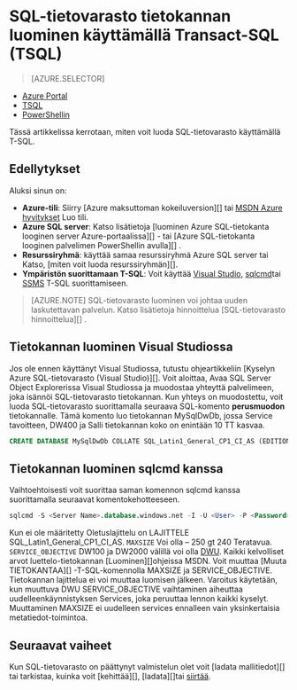 <properties
   pageTitle="Luo SQL-tietovarasto TSQL | Microsoft Azure"
   description="Opettele luomaan Azure SQL-tietovarasto TSQL kanssa"
   services="sql-data-warehouse"
   documentationCenter="NA"
   authors="lodipalm"
   manager="barbkess"
   editor=""
   tags="azure-sql-data-warehouse"/>

<tags
   ms.service="sql-data-warehouse"
   ms.devlang="NA"
   ms.topic="get-started-article"
   ms.tgt_pltfrm="NA"
   ms.workload="data-services"
   ms.date="08/24/2016"
   ms.author="lodipalm;barbkess;sonyama"/>

# <a name="create-a-sql-data-warehouse-database-by-using-transact-sql-tsql"></a>SQL-tietovarasto tietokannan luominen käyttämällä Transact-SQL (TSQL)

> [AZURE.SELECTOR]
- [Azure Portal](sql-data-warehouse-get-started-provision.md)
- [TSQL](sql-data-warehouse-get-started-create-database-tsql.md)
- [PowerShellin](sql-data-warehouse-get-started-provision-powershell.md)

Tässä artikkelissa kerrotaan, miten voit luoda SQL-tietovarasto käyttämällä T-SQL.

## <a name="prerequisites"></a>Edellytykset

Aluksi sinun on: 

- **Azure-tili**: Siirry [Azure maksuttoman kokeiluversion][] tai [MSDN Azure hyvitykset][] Luo tili.
- **Azure SQL server**: Katso lisätietoja [luominen Azure SQL-tietokanta looginen server Azure-portaalissa][] - tai [Azure SQL-tietokanta looginen palvelimen PowerShellin avulla][] .
- **Resurssiryhmä**: käyttää samaa resurssiryhmä Azure SQL server tai Katso, [miten voit luoda resurssiryhmän][].
- **Ympäristön suorittamaan T-SQL**: Voit käyttää [Visual Studio][Installing Visual Studio and SSDT], [sqlcmd][]tai [SSMS][] T-SQL suorittamiseen.

> [AZURE.NOTE] SQL-tietovarasto luominen voi johtaa uuden laskutettavan palvelun.  Katso lisätietoja hinnoittelua [SQL-tietovarasto hinnoittelua][] .

## <a name="create-a-database-with-visual-studio"></a>Tietokannan luominen Visual Studiossa

Jos ole ennen käyttänyt Visual Studiossa, tutustu ohjeartikkeliin [Kyselyn Azure SQL-tietovarasto (Visual Studio)][].  Voit aloittaa, Avaa SQL Server Object Explorerissa Visual Studiossa ja muodostaa yhteyttä palvelimeen, joka isännöi SQL-tietovarasto tietokannan.  Kun yhteys on muodostettu, voit luoda SQL-tietovarasto suorittamalla seuraava SQL-komento **perusmuodon** tietokannalle.  Tämä komento luo tietokannan MySqlDwDb, jossa Service tavoitteen, DW400 ja Salli tietokannan koko on enintään 10 TT kasvaa.

```sql
CREATE DATABASE MySqlDwDb COLLATE SQL_Latin1_General_CP1_CI_AS (EDITION='datawarehouse', SERVICE_OBJECTIVE = 'DW400', MAXSIZE= 10240 GB);
```

## <a name="create-a-database-with-sqlcmd"></a>Tietokannan luominen sqlcmd kanssa

Vaihtoehtoisesti voit suorittaa saman komennon sqlcmd kanssa suorittamalla seuraavat komentokehotteeseen.

```sql
sqlcmd -S <Server Name>.database.windows.net -I -U <User> -P <Password> -Q "CREATE DATABASE MySqlDwDb COLLATE SQL_Latin1_General_CP1_CI_AS (EDITION='datawarehouse', SERVICE_OBJECTIVE = 'DW400', MAXSIZE= 10240 GB)"
```

Kun ei ole määritetty Oletuslajittelu on LAJITTELE SQL_Latin1_General_CP1_CI_AS.  `MAXSIZE` Voi olla – 250 gt 240 Teratavua.  `SERVICE_OBJECTIVE` DW100 ja DW2000 välillä voi olla [DWU][].  Kaikki kelvolliset arvot luettelo-tietokannan [Luominen][]ohjeissa MSDN.  Voit muuttaa [Muuta TIETOKANTAA][] -T-SQL-komennolla MAXSIZE ja SERVICE_OBJECTIVE.  Tietokannan lajittelua ei voi muuttaa luomisen jälkeen.   Varoitus käytetään, kun muuttuva DWU SERVICE_OBJECTIVE vaihtaminen aiheuttaa uudelleenkäynnistyksen Services, joka peruuttaa lennon kaikki kyselyt.  Muuttaminen MAXSIZE ei uudelleen services ennalleen vain yksinkertaisia metatiedot-toimintoa.

## <a name="next-steps"></a>Seuraavat vaiheet

Kun SQL-tietovarasto on päättynyt valmistelun olet voit [ladata mallitiedot][] tai tarkistaa, kuinka voit [kehittää][], [ladata][]tai [siirtää][].

<!--Article references-->
[DWU]: ./sql-data-warehouse-overview-what-is.md#data-warehouse-units
[how to create a SQL Data Warehouse from the Azure portal]: sql-data-warehouse-get-started-provision.md
[Kyselyn Azure SQL-tietovarasto (Visual Studiossa)]: sql-data-warehouse-query-visual-studio.md
[siirtää]: sql-data-warehouse-overview-migrate.md
[kehittäminen]: sql-data-warehouse-overview-develop.md
[lataaminen]: sql-data-warehouse-overview-load.md
[Lataa mallitiedot]: sql-data-warehouse-load-sample-databases.md
[Luo looginen Azure SQL-tietokanta-server Azure-portaalissa]: ../sql-database/sql-database-get-started.md#create-an-azure-sql-database-logical-server
[Luo looginen Azure SQL-tietokanta-palvelimen PowerShellin avulla]: ../sql-database/sql-database-get-started-powershell.md#database-setup-create-a-resource-group-server-and-firewall-rule
[Resurssiryhmä luominen]: ../resource-group-template-deploy-portal.md#create-resource-group
[Installing Visual Studio and SSDT]: sql-data-warehouse-install-visual-studio.md
[SQLCMD]: sql-data-warehouse-get-started-connect-sqlcmd.md

<!--MSDN references--> 
[TIETOKANNAN LUOMINEN]: https://msdn.microsoft.com/library/mt204021.aspx
[MUUTTAA TIETOKANTAA]: https://msdn.microsoft.com/library/mt204042.aspx
[SSMS]: https://msdn.microsoft.com/library/mt238290.aspx

<!--Other Web references-->
[SQL-tietovarasto hinnat]: https://azure.microsoft.com/pricing/details/sql-data-warehouse/
[Azure ilmainen kokeiluversio]: https://azure.microsoft.com/pricing/free-trial/?WT.mc_id=A261C142F
[MSDN Azure hyvitykset]: https://azure.microsoft.com/pricing/member-offers/msdn-benefits-details/?WT.mc_id=A261C142F
